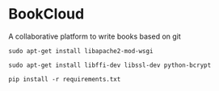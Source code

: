 # BookCloud

A collaborative platform to write books based on git

    sudo apt-get install libapache2-mod-wsgi

    sudo apt-get install libffi-dev libssl-dev python-bcrypt

    pip install -r requirements.txt





